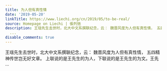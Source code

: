 ```yaml
---
title: 为人但有真性情
date: '2019-05-20'
linkTitle: https://www.liechi.org/cn/2019/05/to-be-real/
source: Homepage on Liechi | 張列弛
description: 王瑶先生去世时，北大中文系撰联纪念，云： 魏晋风度为人但有真性情， 五四精神传世岂无好文章。 上联说的是王先生的为人，下联说的是王先生的为文。王先
  ...
disable_comments: true
---
```

王瑶先生去世时，北大中文系撰联纪念，云： 魏晋风度为人但有真性情， 五四精神传世岂无好文章。 上联说的是王先生的为人，下联说的是王先生的为文。王先 ...